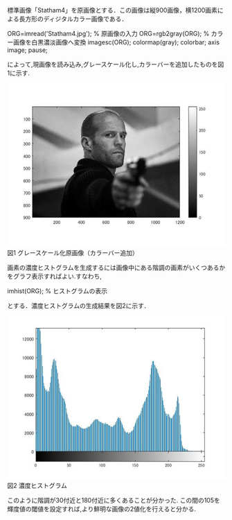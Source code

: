 標準画像「Statham4」を原画像とする．この画像は縦900画像，横1200画素による長方形のディジタルカラー画像である．

ORG=imread('Statham4.jpg'); % 原画像の入力
ORG=rgb2gray(ORG); % カラー画像を白黒濃淡画像へ変換
imagesc(ORG); colormap(gray); colorbar;  axis image;
pause;

によって,現画像を読み込み,グレースケール化し,カラーバーを追加したものを図1に示す.


![原画像](https://raw.githubusercontent.com/09ne028koya/lecture_image_processing/master/image/4001.jpg)  
図1 グレースケール化原画像（カラーバー追加）

画素の濃度ヒストグラムを生成するには画像中にある階調の画素がいくつあるかをグラフ表示すればよい.すなわち,



imhist(ORG); % ヒストグラムの表示


とする．濃度ヒストグラムの生成結果を図2に示す．



![原画像](https://raw.githubusercontent.com/09ne028koya/lecture_image_processing/master/image/4002.jpg)  
図2 濃度ヒストグラム

このように階調が30付近と180付近に多くあることが分かった.
この間の105を輝度値の閾値を設定すれば,より鮮明な画像の2値化を行えると分かる.
